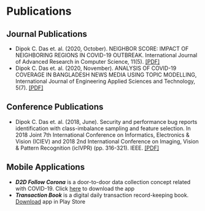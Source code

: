<h1>Publications</h1>
  <h2>Journal Publications</h2>
  <ul>
      <li> Dipok C. Das et. al. (2020, October). NEIGHBOR SCORE: IMPACT OF NEIGHBORING REGIONS IN COVID-19 OUTBREAK. International Journal of Advanced Research in Computer Science, 11(5). <a href="http://www.ijarcs.info/index.php/Ijarcs/article/download/6649/5365">[PDF]</a></li>
      <li> Dipok C. Das et. al. (2020, November). ANALYSIS OF COVID-19 COVERAGE IN BANGLADESH NEWS MEDIA USING TOPIC MODELLING, International Journal of Engineering Applied Sciences and Technology, 5(7). <a href="http://ijeast.com/papers/27-34,Tesma507,IJEAST.pdf">[PDF]</a></li>
  </ul>
  <h2> Conference Publications </h2>
  <ul>
      <li>Dipok C. Das et. al. (2018, June). Security and performance bug reports identification with class-imbalance sampling and feature selection. In 2018 Joint 7th International Conference on Informatics, Electronics & Vision (ICIEV) and 2018 2nd International Conference on Imaging, Vision & Pattern Recognition (icIVPR) (pp. 316-321). IEEE. <a href="#">[PDF]</a></li>
  </ul>
<h2> Mobile Applications </h2>
  <ul>
      <li><i><b>D2D Follow Corona</i></b> is a door-to-door data collection concept related with COVID-19. Click <a href="https://www.dropbox.com/s/we1nb2c5umb9bz8/app-release.apk?dl=0">here</a> to download the app</li>
      <li><i><b>Transaction Book</i></b> is a digital daily transaction record-keeping book. <a href="https://play.google.com/store/apps/details?id=org.dpk.pa">Download</a> app in Play Store</li>
  </ul>
